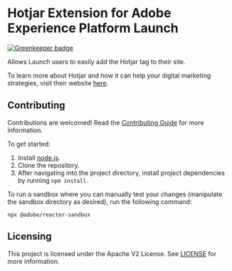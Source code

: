 # Hotjar Extension for Adobe Experience Platform Launch

[![Greenkeeper badge](https://badges.greenkeeper.io/adobe/reactor-hotjar-extension.svg)](https://greenkeeper.io/)

Allows Launch users to easily add the Hotjar tag to their site.

To learn more about Hotjar and how it can help your digital marketing strategies, visit their website [here](https://www.hotjar.com/).

## Contributing

Contributions are welcomed! Read the [Contributing Guide](CONTRIBUTING.md) for more information.

To get started:

1. Install [node.js](https://nodejs.org/).
2. Clone the repository.
3. After navigating into the project directory, install project dependencies by running `npm install`.

To run a sandbox where you can manually test your changes (manipulate the sandbox directory as desired), run the following command:

`npx @adobe/reactor-sandbox`

## Licensing

This project is licensed under the Apache V2 License. See [LICENSE](LICENSE) for more information.